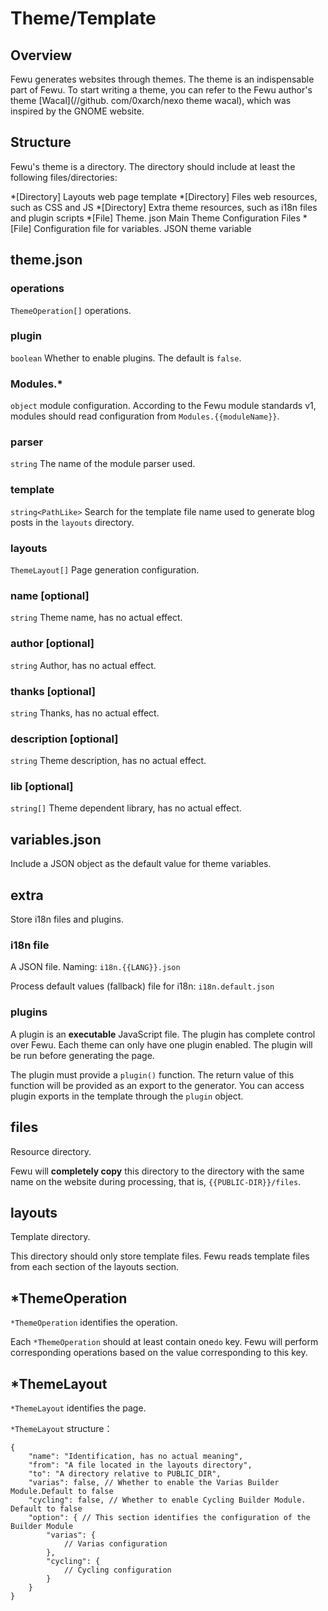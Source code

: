 # Theme/Template

## Overview

Fewu generates websites through themes. The theme is an indispensable part of Fewu. To start writing a theme, you can refer to the Fewu author's theme [Wacal](//github. com/0xarch/nexo theme wacal), which was inspired by the GNOME website.

## Structure

Fewu's theme is a directory. The directory should include at least the following files/directories:

*[Directory] Layouts web page template
*[Directory] Files web resources, such as CSS and JS
*[Directory] Extra theme resources, such as i18n files and plugin scripts
*[File] Theme. json Main Theme Configuration Files
*[File] Configuration file for variables. JSON theme variable

## theme.json

### operations
`ThemeOperation[]` operations.

### plugin
`boolean` Whether to enable plugins. The default is `false`.

### Modules.*
`object` module configuration. According to the Fewu module standards v1, modules should read configuration from `Modules.{{moduleName}}`.

### parser
`string` The name of the module parser used.

### template
`string<PathLike>` Search for the template file name used to generate blog posts in the `layouts` directory.

### layouts
`ThemeLayout[]` Page generation configuration.

### name [optional]
`string` Theme name, has no actual effect.
### author [optional]
`string` Author, has no actual effect.
### thanks [optional]
`string` Thanks, has no actual effect.
### description [optional]
`string` Theme description, has no actual effect.
### lib [optional]
`string[]` Theme dependent library, has no actual effect.

## variables.json
Include a JSON object as the default value for theme variables.

## extra

Store i18n files and plugins.

### i18n file

A JSON file. Naming: `i18n.{{LANG}}.json`

Process default values (fallback) file for i18n: `i18n.default.json`

### plugins

A plugin is an **executable** JavaScript file. The plugin has complete control over Fewu. Each theme can only have one plugin enabled.
The plugin will be run before generating the page.

The plugin must provide a `plugin()` function. The return value of this function will be provided as an export to the generator. You can access plugin exports in the template through the `plugin` object.

## files

Resource directory.

Fewu will **completely copy** this directory to the directory with the same name on the website during processing, that is, `{{PUBLIC-DIR}}/files`.

## layouts

Template directory.

This directory should only store template files. Fewu reads template files from each section of the layouts section.

## *ThemeOperation

`*ThemeOperation` identifies the operation.

Each `*ThemeOperation` should at least contain one`do` key. Fewu will perform corresponding operations based on the value corresponding to this key.

## *ThemeLayout

`*ThemeLayout` identifies the page.

`*ThemeLayout` structure：

```jsonc
{
    "name": "Identification, has no actual meaning",
    "from": "A file located in the layouts directory",
    "to": "A directory relative to PUBLIC_DIR",
    "varias": false, // Whether to enable the Varias Builder Module.Default to false
    "cycling": false, // Whether to enable Cycling Builder Module.  Default to false
    "option": { // This section identifies the configuration of the Builder Module
        "varias": {
            // Varias configuration
        },
        "cycling": {
            // Cycling configuration
        }
    }
}
```